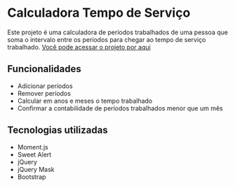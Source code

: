 # Calculadora Tempo de Serviço

Este projeto é uma calculadora de períodos trabalhados de uma pessoa que soma o intervalo entre os períodos para chegar ao tempo de serviço trabalhado. [Você pode acessar o projeto por aqui](https://gabrieszin.github.io/calculadora-tempo-de-servico/)

## Funcionalidades

- Adicionar períodos
- Remover períodos
- Calcular em anos e meses o tempo trabalhado
- Confirmar a contabilidade de períodos trabalhados menor que um mês

## Tecnologias utilizadas

- Moment.js
- Sweet Alert
- jQuery
- jQuery Mask
- Bootstrap